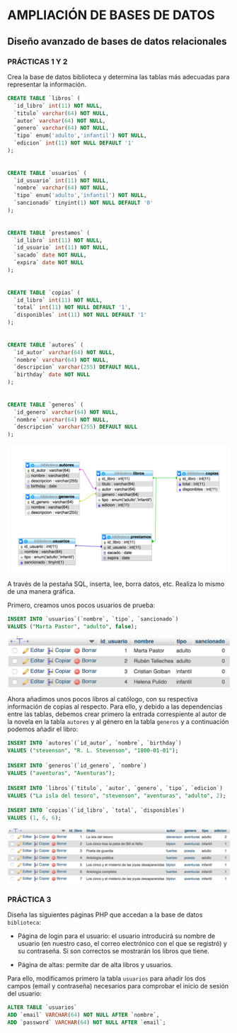 # AMPLIACIÓN DE BASES DE DATOS #

## Diseño avanzado de bases de datos relacionales

### PRÁCTICAS 1 Y 2

Crea la base de datos biblioteca y determina las tablas más adecuadas para representar la información.

```sql
CREATE TABLE `libros` (
  `id_libro` int(11) NOT NULL,
  `titulo` varchar(64) NOT NULL,
  `autor` varchar(64) NOT NULL,
  `genero` varchar(64) NOT NULL,
  `tipo` enum('adulto','infantil') NOT NULL,
  `edicion` int(11) NOT NULL DEFAULT '1'
);


CREATE TABLE `usuarios` (
  `id_usuario` int(11) NOT NULL,
  `nombre` varchar(64) NOT NULL,
  `tipo` enum('adulto','infantil') NOT NULL,
  `sancionado` tinyint(1) NOT NULL DEFAULT '0'
);


CREATE TABLE `prestamos` (
  `id_libro` int(11) NOT NULL,
  `id_usuario` int(11) NOT NULL,
  `sacado` date NOT NULL,
  `expira` date NOT NULL
);


CREATE TABLE `copias` (
  `id_libro` int(11) NOT NULL,
  `total` int(11) NOT NULL DEFAULT '1',
  `disponibles` int(11) NOT NULL DEFAULT '1'
);


CREATE TABLE `autores` (
  `id_autor` varchar(64) NOT NULL,
  `nombre` varchar(64) NOT NULL,
  `descripcion` varchar(255) DEFAULT NULL,
  `birthday` date NOT NULL
);


CREATE TABLE `generos` (
  `id_genero` varchar(64) NOT NULL,
  `nombre` varchar(64) NOT NULL,
  `descripcion` varchar(255) DEFAULT NULL
);
```
![Diseño de la base de datos](img/db_design.jpg)

A través de la pestaña SQL, inserta, lee, borra datos, etc. Realiza lo mismo de una manera gráfica.

Primero, creamos unos pocos usuarios de prueba:
```sql
INSERT INTO `usuarios`(`nombre`, `tipo`, `sancionado`)
VALUES ("Marta Pastor", "adulto", false);
```

![Usuarios de ejemplo](img/users.jpg)

Ahora añadimos unos pocos libros al católogo, con su respectiva información de copias al respecto. Para ello, y debido a las dependencias entre las tablas, debemos crear primero la entrada correspiente al autor de la novela en la tabla `autores` y al género en la tabla `generos` y a continuación podemos añadir el libro:

```sql
INSERT INTO `autores`(`id_autor`, `nombre`, `birthday`)
VALUES ("stevenson", "R. L. Stevenson", "1800-01-01");

INSERT INTO `generos`(`id_genero`, `nombre`)
VALUES ("aventuras", "Aventuras");

INSERT INTO `libros`(`titulo`, `autor`, `genero`, `tipo`, `edicion`)
VALUES ("La isla del tesoro", "stevenson", "aventuras", "adulto", 2);

INSERT INTO `copias`(`id_libro`, `total`, `disponibles`)
VALUES (1, 6, 6);
```

![Libros de ejemplo](img/books.jpg)

### PRÁCTICA 3

Diseña las siguientes páginas PHP que accedan a la base de datos `biblioteca`:

* Página de login para el usuario: el usuario introducirá su nombre de usuario (en nuestro caso, el correo electrónico con el que se registró) y su contraseña. Si son correctos se mostrarán los libros que tiene.

* Página de altas: permite dar de alta libros y usuarios.

Para ello, modificamos primero la tabla `usuarios` para añadir los dos campos (email y contraseña) necesarios para comprobar el inicio de sesión del usuario:

```sql
ALTER TABLE `usuarios`
ADD `email` VARCHAR(64) NOT NULL AFTER `nombre`,
ADD `password` VARCHAR(64) NOT NULL AFTER `email`;
```
